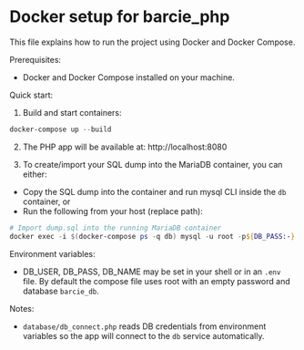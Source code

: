 # Docker setup for barcie_php

This file explains how to run the project using Docker and Docker Compose.

Prerequisites:

- Docker and Docker Compose installed on your machine.

Quick start:

1. Build and start containers:

```powershell
docker-compose up --build
```

2. The PHP app will be available at: http://localhost:8080

3. To create/import your SQL dump into the MariaDB container, you can either:

- Copy the SQL dump into the container and run mysql CLI inside the `db` container, or
- Run the following from your host (replace path):

```powershell
# Import dump.sql into the running MariaDB container
docker exec -i $(docker-compose ps -q db) mysql -u root -p${DB_PASS:-} ${DB_NAME:-barcie_db} < C:\path\to\dump.sql
```

Environment variables:

- DB_USER, DB_PASS, DB_NAME may be set in your shell or in an `.env` file. By default the compose file uses root with an empty password and database `barcie_db`.

Notes:

- `database/db_connect.php` reads DB credentials from environment variables so the app will connect to the `db` service automatically.
